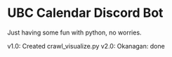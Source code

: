 # UBC Calendar Discord Bot

Just having some fun with python, no worries.

v1.0: Created crawl_visualize.py
v2.0: Okanagan: done